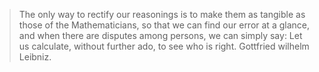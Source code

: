 
<!-- ---
title: "Portfolio item number 1"
excerpt: "Short description of portfolio item number 1"
collection: portfolio
---  -->


> The only way to rectify our reasonings is to make them as tangible as those of the Mathematicians, so that we can find our error at a glance, and when there are disputes among persons, we can simply say: Let us calculate, without further ado, to see who is right. Gottfried wilhelm Leibniz.